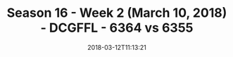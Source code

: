 ---
title: Season 16 - Week 2 (March 10, 2018) - DCGFFL - 6364 vs 6355
teams_score:
- team: 6364
  score: 25
- team: 6355
  score: 31
mvp: Kevin Hamilton, Jarrod Salvestrini
game-ball: Nolan Lazarus, Patrick Tobin
season: 16
week: 2
date: '2018-03-12T11:13:21'
pageid: season-16-week-2-march-10-2018-6364-vs-6355
---